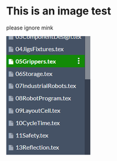 # This is an image test

please ignore mink

![image-20200905182714951](test-image-upload.assets/image-20200905182714951.png)

